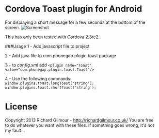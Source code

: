 Cordova Toast plugin for Android
================================
For displaying a short message for a few seconds at the bottom of the screen.
![Screenshot](http://richardgilmour.co.uk/wp-content/uploads/2013/01/Screenshot_2013-01-08-19-29-18-e1357674008898.png)

This has only been tested with Cordova 2.3rc2. 

###Usage
1 - Add javascript file to project

2 - Add java file to com.phonegap.plugin.toast package

3 - to *config.xml* add 
`<plugin name="Toast" value="com.phonegap.plugin.toast.Toast"/>`

4 - Use the following commands:
`window.plugins.toast.longToast('string');`
`window.plugins.toast.shortToast('string');`

License
=======
Copyright 2013 Richard Gilmour - http://richardgilmour.co.uk/
You are free to do whatever you want with these files. If something goes wrong, it's not my fault...
